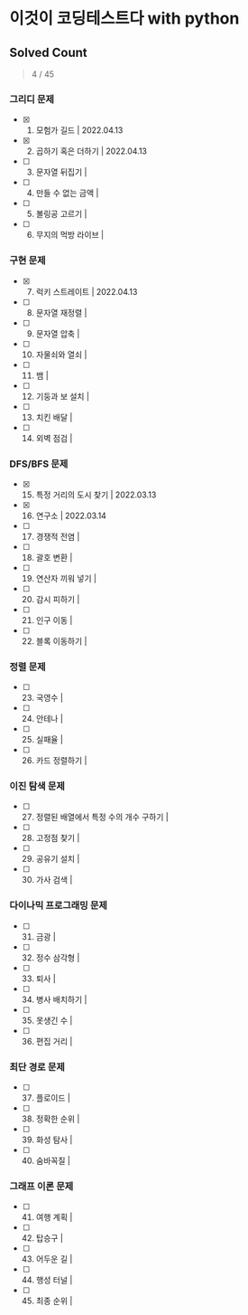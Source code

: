 # 이것이 코딩테스트다 with python

## Solved Count
> 4 / 45



### 그리디 문제
- [x] 1. 모험가 길드 | 2022.04.13 
- [x] 2. 곱하기 혹은 더하기 | 2022.04.13
- [ ] 3. 문자열 뒤집기 | 
- [ ] 4. 만들 수 없는 금액 | 
- [ ] 5. 볼링공 고르기 | 
- [ ] 6. 무지의 먹방 라이브 | 

### 구현 문제
- [x] 7. 럭키 스트레이트 | 2022.04.13 
- [ ] 8. 문자열 재정렬 | 
- [ ] 9. 문자열 압축 | 
- [ ] 10. 자물쇠와 열쇠 | 
- [ ] 11. 뱀 | 
- [ ] 12. 기둥과 보 설치 | 
- [ ] 13. 치킨 배달 | 
- [ ] 14. 외벽 점검 | 

### DFS/BFS 문제
- [x] 15. 특정 거리의 도시 찾기 | 2022.03.13
- [x] 16. 연구소 | 2022.03.14 
- [ ] 17. 경쟁적 전염 | 
- [ ] 18. 괄호 변환 | 
- [ ] 19. 연산자 끼워 넣기 | 
- [ ] 20. 감시 피하기 | 
- [ ] 21. 인구 이동 | 
- [ ] 22. 블록 이동하기 |

### 정렬 문제
- [ ] 23. 국영수 | 
- [ ] 24. 안테나 | 
- [ ] 25. 실패율 | 
- [ ] 26. 카드 정렬하기 |

### 이진 탐색 문제
- [ ] 27. 정렬된 배열에서 특정 수의 개수 구하기 | 
- [ ] 28. 고정점 찾기 | 
- [ ] 29. 공유기 설치 | 
- [ ] 30. 가사 검색 |

### 다이나믹 프로그래밍 문제
- [ ] 31. 금광 | 
- [ ] 32. 정수 삼각형 | 
- [ ] 33. 퇴사 | 
- [ ] 34. 병사 배치하기 |
- [ ] 35. 못생긴 수 | 
- [ ] 36. 편집 거리 |

### 최단 경로 문제
- [ ] 37. 플로이드 | 
- [ ] 38. 정확한 순위 | 
- [ ] 39. 화성 탐사 | 
- [ ] 40. 숨바꼭질 |

### 그래프 이론 문제
- [ ] 41. 여행 계획 | 
- [ ] 42. 탑승구 | 
- [ ] 43. 어두운 길 | 
- [ ] 44. 행성 터널 |
- [ ] 45. 최종 순위 |